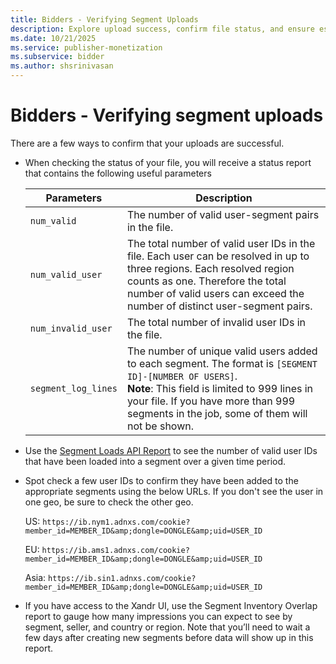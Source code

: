 ```yaml
---
title: Bidders - Verifying Segment Uploads
description: Explore upload success, confirm file status, and ensure essential parameters validate successful uploads.
ms.date: 10/21/2025
ms.service: publisher-monetization
ms.subservice: bidder
ms.author: shsrinivasan
---
```


# Bidders - Verifying segment uploads

There are a few ways to confirm that your uploads are successful.

- When checking the status of your file, you will receive a status report that contains the following useful parameters

  | Parameters | Description |
  |---|---|
  | `num_valid` | The number of valid user-segment pairs in the file. |
  | `num_valid_user` | The total number of valid user IDs in the file. Each user can be resolved in up to three regions. Each resolved region counts as one. Therefore the total number of valid users can exceed the number of distinct user-segment pairs. |
  | `num_invalid_user` | The total number of invalid user IDs in the file. |
  | `segment_log_lines` | The number of unique valid users added to each segment. The format is `[SEGMENT ID]-[NUMBER OF USERS]`.<br>**Note**: This field is limited to 999 lines in your file. If you have more than 999 segments in the job, some of them will not be shown. |

- Use the [Segment Loads API Report](../digital-platform-api/segment-loads-report.md) to see the number of valid user IDs that have been loaded into a segment over a given time period.

- Spot check a few user IDs to confirm they have been added to the appropriate segments using the below URLs. If you don't see the user in one geo, be sure to check the other geo.  

  US: `https://ib.nym1.adnxs.com/cookie?member_id=MEMBER_ID&amp;dongle=DONGLE&amp;uid=USER_ID`
  
  EU: `https://ib.ams1.adnxs.com/cookie?member_id=MEMBER_ID&amp;dongle=DONGLE&amp;uid=USER_ID`
  
  Asia: `https://ib.sin1.adnxs.com/cookie?member_id=MEMBER_ID&amp;dongle=DONGLE&amp;uid=USER_ID`
  
- If you have access to the Xandr UI, use the Segment Inventory Overlap report to gauge how many impressions you
  can expect to see by segment, seller, and country or region. Note that you’ll need to wait a few days after creating new segments before data will show up in this report.
